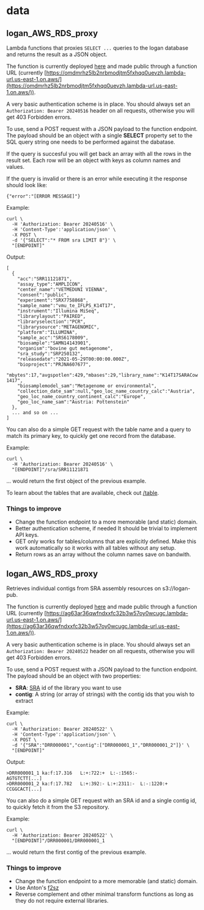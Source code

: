 # data

## logan_AWS_RDS_proxy

Lambda functions that proxies ```SELECT ...``` queries to the logan database
and returns the result as a JSON object.

The function is currently deployed [here](https://us-east-1.console.aws.amazon.com/lambda/home?region=us-east-1#/functions/logan_AWS_RDS_proxy)
and made public through a function URL (currently [https://omdmrhz5lb2nrbmodjtm5fxhqq0uevzh.lambda-url.us-east-1.on.aws/](https://omdmrhz5lb2nrbmodjtm5fxhqq0uevzh.lambda-url.us-east-1.on.aws/)).

A very basic authentication scheme is in place. You should always set an
```Authorization: Bearer 20240516``` header on all requests, otherwise you will
get 403 Forbidden errors.

To use, send a POST request with a JSON payload to the function endpoint.
The payload should be an object with a single **SELECT** property set to the SQL
query string one needs to be performed against the dabatase.

If the query is succesful you will get back an array with all the rows in the
result set. Each row will be an object with keys as column names and values.

If the query is invalid or there is an error while executing it the response
should look like:

```{"error":"[ERROR MESSAGE]"}```

Example:

```
curl \
  -H 'Authorization: Bearer 20240516' \
  -H 'Content-Type':'application/json' \
  -X POST \
  -d '{"SELECT":"* FROM sra LIMIT 8"}' \
  "[ENDPOINT]"
```

Output:
```
[
  {
    "acc":"SRR11121871",
    "assay_type":"AMPLICON",
    "center_name":"VETMEDUNI VIENNA",
    "consent":"public",
    "experiment":"SRX7758868",
    "sample_name":"vmu_te_IFLPS_K14T17",
    "instrument":"Illumina MiSeq",
    "librarylayout":"PAIRED",
    "libraryselection":"PCR",
    "librarysource":"METAGENOMIC",
    "platform":"ILLUMINA",
    "sample_acc":"SRS6178009",
    "biosample":"SAMN14143901",
    "organism":"bovine gut metagenome",
    "sra_study":"SRP250132",
    "releasedate":"2021-05-29T00:00:00.000Z",
    "bioproject":"PRJNA607677",
    "mbytes":17,"avgspotlen":429,"mbases":29,"library_name":"K14T17SARACow 1417",
    "biosamplemodel_sam":"Metagenome or environmental",
    "collection_date_sam":null,"geo_loc_name_country_calc":"Austria",
    "geo_loc_name_country_continent_calc":"Europe",
    "geo_loc_name_sam":"Austria: Pottenstein"
  },
  ... and so on ...
]
```

You can also do a simple GET request with the table name and a query to match
its primary key, to quickly get one record from the database.

Example:
```
curl \
  -H 'Authorization: Bearer 20240516' \
  "[ENDPOINT]"/sra/SRR11121871
```

... would return the first object of the previous example.

To learn about the tables that are available, check out [/table](../table).

### Things to improve

 * Change the function endpoint to a more memorable (and static) domain.
 * Better authentication scheme, if needed
   It should be trivial to implement API keys.
 * GET only works for tables/columns that are explicitly defined.
   Make this work automatically so it works with all tables without any setup.
 * Return rows as an array without the column names save on bandwith.


## logan_AWS_RDS_proxy

Retrieves individual contigs from SRA assembly resources on s3://logan-pub.

The function is currently deployed [here](https://us-east-1.console.aws.amazon.com/lambda/home?region=us-east-1#/functions/logan_get_contig)
and made public through a function URL (currently [https://ag63ar36qwfndxxfc32b3w57oy0wcugc.lambda-url.us-east-1.on.aws/](https://ag63ar36qwfndxxfc32b3w57oy0wcugc.lambda-url.us-east-1.on.aws/)).

A very basic authentication scheme is in place. You should always set an
```Authorization: Bearer 20240522``` header on all requests, otherwise you will
get 403 Forbidden errors.

To use, send a POST request with a JSON payload to the function endpoint.
The payload should be an object with two properties:

 * **SRA**:
   [SRA](https://www.ncbi.nlm.nih.gov/sra) id of the library you want to use
 * **contig**:
   A string (or array of strings) with the contig ids that you wish to extract

Example:
```
curl \
  -H 'Authorization: Bearer 20240522' \
  -H 'Content-Type':'application/json' \
  -X POST \
  -d '{"SRA":"DRR000001","contig":["DRR000001_1","DRR000001_2"]}' \
  "[ENDPOINT]"
```

Output:
```
>DRR000001_1 ka:f:17.316   L:+:722:+  L:-:1565:- 
AGTGTCTT[...]
>DRR000001_2 ka:f:17.782   L:+:392:- L:+:2311:-  L:-:1220:+ 
CCGGCACT[...]
```

You can also do a simple GET request with an SRA id and a single contig id,
to quickly fetch it from the S3 repository.

Example:
```
curl \
  -H 'Authorization: Bearer 20240522' \
  "[ENDPOINT]"/DRR000001/DRR000001_1
```

... would return the first contig of the previous example.

### Things to improve

 * Change the function endpoint to a more memorable (and static) domain.
 * Use Anton's [f2sz](https://github.com/asl/f2sz)
 * Reverse complement and other minimal transform functions as long as they
   do not require external libraries.
